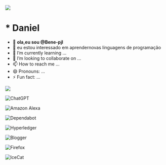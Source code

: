 

![](https://37.media.tumblr.com/a9c85727a0d86afc5a11ea69c81658c0/tumblr_n4wfuv2m8I1r4ibgqo1_500.gif)

# * Daniel
- 👋 **ola,eu sou @Bene-pjl**
- 👀 eu estou interessado em aprendernovas linguagens de programação
- 🌱 I’m currently learning ...
- 💞️ I’m looking to collaborate on ...
- 📫 How to reach me ...
- 😄 Pronouns: ...
- ⚡ Fun fact: ...

![](https://37.media.tumblr.com/a9c85727a0d86afc5a11ea69c81658c0/tumblr_n4wfuv2m8I1r4ibgqo1_500.gif)

![ChatGPT](https://img.shields.io/badge/chatGPT-74aa9c?style=for-the-badge&logo=openai&logoColor=white)

![Amazon Alexa](https://img.shields.io/badge/amazon%20alexa-52b5f7?style=for-the-badge&logo=amazon%20alexa&logoColor=white)

![Dependabot](https://img.shields.io/badge/dependabot-025E8C?style=for-the-badge&logo=dependabot&logoColor=white)

![Hyperledger](https://img.shields.io/badge/hyperledger-2F3134?style=for-the-badge&logo=hyperledger&logoColor=white)

![Blogger](https://img.shields.io/badge/Blogger-FF5722?style=for-the-badge&logo=blogger&logoColor=white)

![Firefox](https://img.shields.io/badge/Firefox-FF7139?style=for-the-badge&logo=Firefox-Browser&logoColor=white)

![IceCat](https://img.shields.io/badge/gnuicecat-263A85?style=for-the-badge&logo=gnuicecat&logoColor=white)

<!---
Bene-pjl/Bene-pjl is a ✨ special ✨ re![IceCat](https://img.shields.io/badge/gnuicecat-263A85?style=for-the-badge&logo=gnuicecat&logoColor=white)pository because its `README.md` (this file) appears on your GitHub profile.
You can click the Preview link to take a look at your changes.
--->
